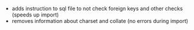 - adds instruction to sql file to not check foreign keys and other checks (speeds up import)
- removes information about charset and collate (no errors during import)